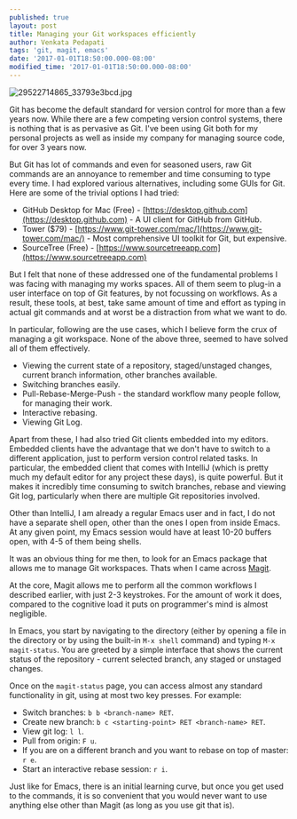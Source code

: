 ```yaml
---
published: true
layout: post
title: Managing your Git workspaces efficiently
author: Venkata Pedapati
tags: 'git, magit, emacs'
date: '2017-01-01T18:50:00.000-08:00'
modified_time: '2017-01-01T18:50:00.000-08:00'
---
```

![29522714865_33793e3bcd.jpg]({{site.baseurl}}/public/29522714865_33793e3bcd.jpg)

Git has become the default standard for version control for more than a few years now. While there are a few competing version control systems, there is nothing that is as pervasive as Git. I've been using Git both for my personal projects as well as inside my company for managing source code, for over 3 years now.

But Git has lot of commands and even for seasoned users, raw Git commands are an annoyance to remember and time consuming to type every time. I had explored various alternatives, including some GUIs for Git. Here are some of the trivial options I had tried:

* GitHub Desktop for Mac (Free) - [https://desktop.github.com](https://desktop.github.com) - A UI client for GitHub from GitHub.
* Tower ($79) - [https://www.git-tower.com/mac/](https://www.git-tower.com/mac/) - Most comprehensive UI toolkit for Git, but expensive.
* SourceTree (Free) - [https://www.sourcetreeapp.com](https://www.sourcetreeapp.com)

But I felt that none of these addressed one of the fundamental problems I was facing with managing my works spaces. All of them seem to plug-in a user interface on top of Git features, by not focussing on workflows. As a result, these tools, at best, take same amount of time and effort as typing in actual git commands and at worst be a distraction from what we want to do. 

In particular, following are the use cases, which I believe form the crux of managing a git workspace. None of the above three, seemed to have solved all of them effectively.

* Viewing the current state of a repository, staged/unstaged changes, current branch information, other branches available.
* Switching branches easily. 
* Pull-Rebase-Merge-Push - the standard workflow many people follow, for managing their work.
* Interactive rebasing.
* Viewing Git Log.

Apart from these, I had also tried Git clients embedded into my editors. Embedded clients have the advantage that we don't have to switch to a different application, just to perform version control related tasks. In particular, the embedded client that comes with IntelliJ (which is pretty much my default editor for any project these days), is quite powerful. But it makes it incredibly time consuming to switch branches, rebase and viewing Git log, particularly when there are multiple Git repositories involved.

Other than IntelliJ, I am already a regular Emacs user and in fact, I do not have a separate shell open, other than the ones I open from inside Emacs. At any given point, my Emacs session would have at least 10-20 buffers open, with 4-5 of them being shells. 

It was an obvious thing for me then, to look for an Emacs package that allows me to manage Git workspaces. Thats when I came across [Magit](https://magit.vc).

At the core, Magit allows me to perform all the common workflows I described earlier, with just 2-3 keystrokes. For the amount of work it does, compared to the cognitive load it puts on programmer's mind is almost negligible.

In Emacs, you start by navigating to the directory (either by opening a file in the directory or by using the built-in `M-x shell` command) and typing `M-x magit-status`. You are greeted by a simple interface that shows the current status of the repository - current selected branch, any staged or unstaged changes.

Once on the `magit-status` page, you can access almost any standard functionality in git, using at most two key presses. For example:

* Switch branches: `b b <branch-name> RET`.
* Create new branch: `b c <starting-point> RET <branch-name> RET`.
* View git log: `l l`.
* Pull from origin: `F u`.
* If you are on a different branch and you want to rebase on top of master: `r e`.
* Start an interactive rebase session: `r i`.

Just like for Emacs, there is an initial learning curve, but once you get used to the commands, it is so convenient that you would never want to use anything else other than Magit (as long as you use git that is).

